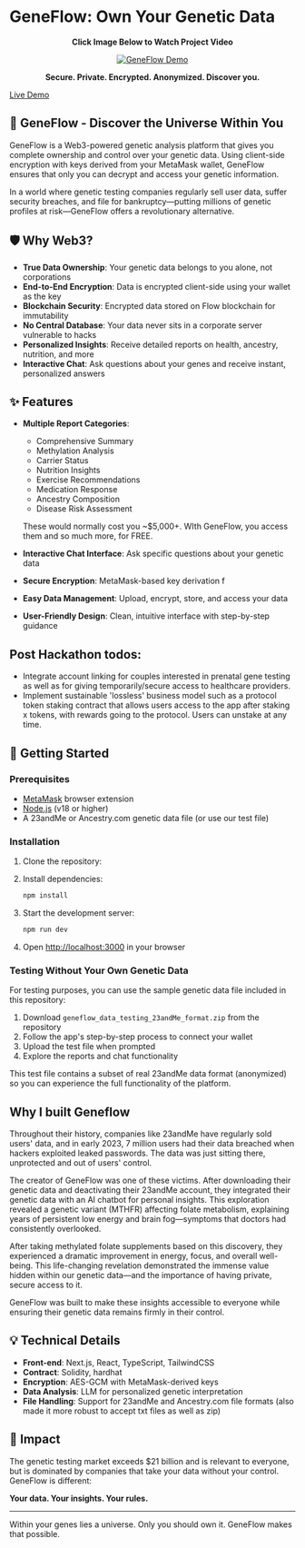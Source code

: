 # GeneFlow: Own Your Genetic Data

<div align="center">
  <p><strong>Click Image Below to Watch Project Video</strong></p>
</div>


<div align="center">
  <a href="https://www.youtube.com/watch?v=UCNFwJwMuYw">
    <img src="https://img.youtube.com/vi/UCNFwJwMuYw/0.jpg" alt="GeneFlow Demo" />
  </a>
</div>


<div align="center">
  <p><strong>Secure. Private. Encrypted. Anonymized. Discover you.</strong></p>
</div>


[Live Demo](geneflow.vercel.app)

## 🧬 GeneFlow - Discover the Universe Within You

GeneFlow is a Web3-powered genetic analysis platform that gives you complete ownership and control over your genetic data. Using client-side encryption with keys derived from your MetaMask wallet, GeneFlow ensures that only you can decrypt and access your genetic information.

In a world where genetic testing companies regularly sell user data, suffer security breaches, and file for bankruptcy—putting millions of genetic profiles at risk—GeneFlow offers a revolutionary alternative.

## 🛡️ Why Web3?

- **True Data Ownership**: Your genetic data belongs to you alone, not corporations
- **End-to-End Encryption**: Data is encrypted client-side using your wallet as the key
- **Blockchain Security**: Encrypted data stored on Flow blockchain for immutability 
- **No Central Database**: Your data never sits in a corporate server vulnerable to hacks
- **Personalized Insights**: Receive detailed reports on health, ancestry, nutrition, and more
- **Interactive Chat**: Ask questions about your genes and receive instant, personalized answers

## ✨ Features

- **Multiple Report Categories**:
  - Comprehensive Summary
  - Methylation Analysis
  - Carrier Status
  - Nutrition Insights
  - Exercise Recommendations
  - Medication Response
  - Ancestry Composition
  - Disease Risk Assessment

  These would normally cost you ~$5,000+. WIth GeneFlow, you access them and so much more, for FREE.

- **Interactive Chat Interface**: Ask specific questions about your genetic data
- **Secure Encryption**: MetaMask-based key derivation f
- **Easy Data Management**: Upload, encrypt, store, and access your data
- **User-Friendly Design**: Clean, intuitive interface with step-by-step guidance

## Post Hackathon todos:
 - Integrate account linking for couples interested in prenatal gene testing as well as for giving temporarily/secure access to healthcare providers.
 - Implement sustainable 'lossless' business model such as a protocol token staking contract that allows users access to the app after staking x tokens, with rewards going to the protocol. Users can unstake at any time.


## 🚀 Getting Started

### Prerequisites

- [MetaMask](https://metamask.io/download/) browser extension
- [Node.js](https://nodejs.org/) (v18 or higher)
- A 23andMe or Ancestry.com genetic data file (or use our test file)

### Installation

1. Clone the repository:

2. Install dependencies:
   ```bash
   npm install
   ```

3. Start the development server:
   ```bash
   npm run dev
   ```

4. Open [http://localhost:3000](http://localhost:3000) in your browser

### Testing Without Your Own Genetic Data

For testing purposes, you can use the sample genetic data file included in this repository:

1. Download `geneflow_data_testing_23andMe_format.zip` from the repository
2. Follow the app's step-by-step process to connect your wallet
3. Upload the test file when prompted
4. Explore the reports and chat functionality

This test file contains a subset of real 23andMe data format (anonymized) so you can experience the full functionality of the platform.

## Why I built Geneflow

Throughout their history, companies like 23andMe have regularly sold users' data, and in early 2023, 7 million users had their data breached when hackers exploited leaked passwords. The data was just sitting there, unprotected and out of users' control.

The creator of GeneFlow was one of these victims. After downloading their genetic data and deactivating their 23andMe account, they integrated their genetic data with an AI chatbot for personal insights. This exploration revealed a genetic variant (MTHFR) affecting folate metabolism, explaining years of persistent low energy and brain fog—symptoms that doctors had consistently overlooked.

After taking methylated folate supplements based on this discovery, they experienced a dramatic improvement in energy, focus, and overall well-being. This life-changing revelation demonstrated the immense value hidden within our genetic data—and the importance of having private, secure access to it.

GeneFlow was built to make these insights accessible to everyone while ensuring their genetic data remains firmly in their control.

## 💡 Technical Details

- **Front-end**: Next.js, React, TypeScript, TailwindCSS
- **Contract**: Solidity, hardhat
- **Encryption**: AES-GCM with MetaMask-derived keys
- **Data Analysis**: LLM for personalized genetic interpretation
- **File Handling**: Support for 23andMe and Ancestry.com file formats (also made it more robust to accept txt files as well as zip)

## 🔗 Impact

The genetic testing market exceeds $21 billion and is relevant to everyone, but is dominated by companies that take your data without your control. GeneFlow is different:

**Your data. Your insights. Your rules.**

---

Within your genes lies a universe. Only you should own it. GeneFlow makes that possible.
